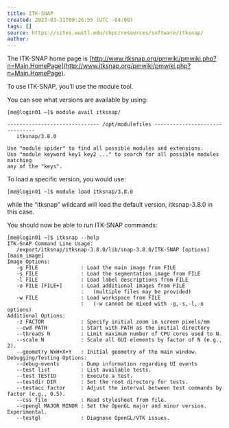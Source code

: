 ```yaml
---
title: ITK-SNAP
created: 2023-03-31T09:26:55 (UTC -04:00)
tags: []
source: https://sites.wustl.edu/chpc/resources/software/itksnap/
author:
---
```


The ITK-SNAP home page is [http://www.itksnap.org/pmwiki/pmwiki.php?n=Main.HomePage](http://www.itksnap.org/pmwiki/pmwiki.php?n=Main.HomePage).

To use ITK-SNAP, you’ll use the module tool.

You can see what versions are available by using:

```
[me@login01 ~]$ module avail itksnap/

------------------------------ /opt/modulefiles -------------------------------
   itksnap/3.8.0

Use "module spider" to find all possible modules and extensions.
Use "module keyword key1 key2 ..." to search for all possible modules matching
any of the "keys".
```

To load a specific version, you would use:

```
[me@login01 ~]$ module load itksnap/3.8.0
```

while the “itksnap” wildcard will load the default version, itksnap-3.8.0 in this case.

You should now be able to run ITK-SNAP commands:

```
[me@login01 ~]$ itksnap --help
ITK-SnAP Command Line Usage:
   /export/itksnap/itksnap-3.8.0/lib/snap-3.8.0/ITK-SNAP [options] [main_image]
Image Options:
   -g FILE              : Load the main image from FILE
   -s FILE              : Load the segmentation image from FILE
   -l FILE              : Load label descriptions from FILE
   -o FILE [FILE+]      : Load additional images from FILE
                        :   (multiple files may be provided)
   -w FILE              : Load workspace from FILE
                        :   (-w cannot be mixed with -g,-s,-l,-o options)
Additional Options:
   -z FACTOR            : Specify initial zoom in screen pixels/mm
   --cwd PATH           : Start with PATH as the initial directory
   --threads N          : Limit maximum number of CPU cores used to N.
   --scale N            : Scale all GUI elements by factor of N (e.g., 2).
   --geometry WxH+X+Y   : Initial geometry of the main window.
Debugging/Testing Options:
   --debug-events       : Dump information regarding UI events
   --test list          : List available tests.
   --test TESTID        : Execute a test.
   --testdir DIR        : Set the root directory for tests.
   --testacc factor     : Adjust the interval between test commands by factor (e.g., 0.5).
   --css file           : Read stylesheet from file.
   --opengl MAJOR MINOR : Set the OpenGL major and minor version. Experimental.
   --testgl             : Diagnose OpenGL/VTK issues.
```
